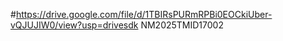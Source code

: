 #https://drive.google.com/file/d/1TBIRsPURmRPBi0EOCkiUber-vQJUJIW0/view?usp=drivesdk NM2025TMID17002
